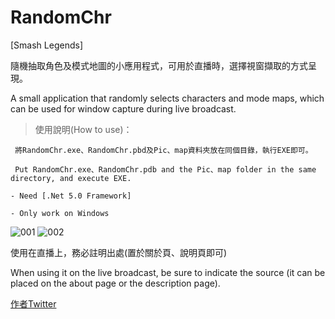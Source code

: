 # RandomChr

[Smash Legends] 

隨機抽取角色及模式地圖的小應用程式，可用於直播時，選擇視窗擷取的方式呈現。

A small application that randomly selects characters and mode maps, which can be used for window capture during live broadcast.

>使用說明(How to use)：

	 將RandomChr.exe、RandomChr.pbd及Pic、map資料夾放在同個目錄，執行EXE即可。

	 Put RandomChr.exe、RandomChr.pdb and the Pic、map folder in the same directory, and execute EXE.

```- Need [.Net 5.0 Framework] ```

```- Only work on Windows ```

![001](https://user-images.githubusercontent.com/13829717/195538094-41765fb7-6cf4-47c2-a998-da9ed7e79f24.png)
![002](https://user-images.githubusercontent.com/13829717/195486198-3bce1808-b58e-4d49-b0ba-400abd7052f1.png)

使用在直播上，務必註明出處(置於關於頁、說明頁即可)

When using it on the live broadcast, be sure to indicate the source (it can be placed on the about page or the description page).

[作者Twitter](https://twitter.com/kfh861104)


